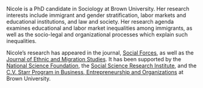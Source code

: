 Nicole is a PhD candidate in Sociology at Brown University. Her research interests include immigrant and gender stratification, labor markets and educational institutions, and law and society. Her research agenda examines educational and labor market inequalities among immigrants, as well as the socio-legal and organizational processes which explain such inequalities. 

Nicole’s research has appeared in the journal, [Social Forces](https://academic.oup.com/sf/advance-article-abstract/doi/10.1093/sf/soy128/5320369?redirectedFrom=fulltext), as well as the [Journal of Ethnic and Migration Studies](https://www.tandfonline.com/eprint/ZAHPEDBUTGXIAZGFQPN5/full?target=10.1080/1369183X.2020.1750947). It has been supported by the [National Science Foundation](https://www.nsf.gov/awardsearch/showAward?AWD_ID=1920714&HistoricalAwards=false), the [Social Science Research Institute](https://www.brown.edu/initiatives/social-science-research/director), and the [C.V. Starr Program in Business, Entrepreneurship and Organizations](https://www.brown.edu/academics/business-entrepreneurship-organizations/graduate-research-hazeltine-fellowships) at Brown University.
